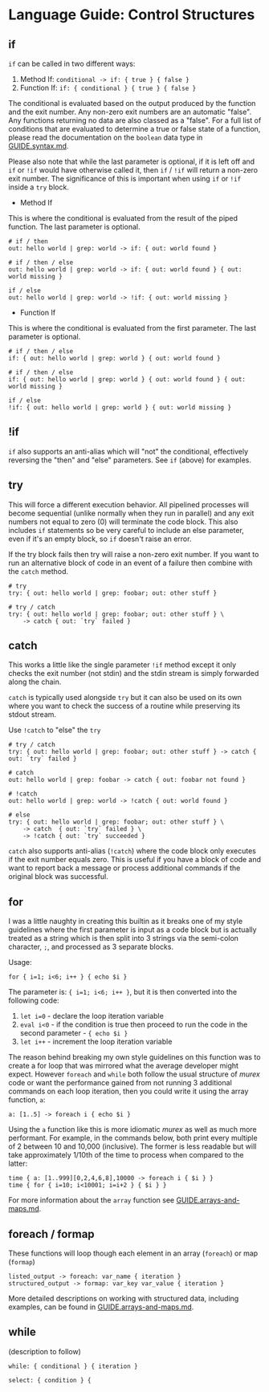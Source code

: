 # Language Guide: Control Structures

## if

`if` can be called in two different ways:

1. Method If: `conditional -> if: { true } { false }`
2. Function If: `if: { conditional } { true } { false }`

The conditional is evaluated based on the output produced by the
function and the exit number. Any non-zero exit numbers are an automatic
"false". Any functions returning no data are also classed as a "false".
For a full list of conditions that are evaluated to determine a true or
false state of a function, please read the documentation on the `boolean`
data type in [GUIDE.syntax.md](GUIDE.syntax.md#boolean).

Please also note that while the last parameter is optional, if it is
left off and `if` or `!if` would have otherwise called it, then `if` /
`!if` will return a non-zero exit number. The significance of this is
important when using `if` or `!if` inside a `try` block.

* Method If

This is where the conditional is evaluated from the result of the piped
function. The last parameter is optional.

    # if / then
    out: hello world | grep: world -> if: { out: world found }

    # if / then / else
    out: hello world | grep: world -> if: { out: world found } { out: world missing }

    if / else
    out: hello world | grep: world -> !if: { out: world missing }

* Function If

This is where the conditional is evaluated from the first parameter. The
last parameter is optional.

    # if / then / else
    if: { out: hello world | grep: world } { out: world found }

    # if / then / else
    if: { out: hello world | grep: world } { out: world found } { out: world missing }

    if / else
    !if: { out: hello world | grep: world } { out: world missing }


## !if

`if` also supports an anti-alias which will "not" the conditional,
effectively reversing the "then" and "else" parameters. See `if` (above)
for examples.

## try

This will force a different execution behavior. All pipelined processes
will become sequential (unlike normally when they run in parallel) and
any exit numbers not equal to zero (0) will terminate the code block.
This also includes `if` statements so be very careful to include an else
parameter, even if it's an empty block, so `if` doesn't raise an error.

If the try block fails then try will raise a non-zero exit number. If
you want to run an alternative block of code in an event of a failure
then combine with the `catch` method.

    # try
    try: { out: hello world | grep: foobar; out: other stuff }

    # try / catch
    try: { out: hello world | grep: foobar; out: other stuff } \
        -> catch { out: `try` failed }

## catch

This works a little like the single parameter `!if` method except it
only checks the exit number (not stdin) and the stdin stream is simply
forwarded along the chain.

`catch` is typically used alongside `try` but it can also be used on its
own where you want to check the success of a routine while preserving
its stdout stream.

Use `!catch` to "else" the `try`

    # try / catch
    try: { out: hello world | grep: foobar; out: other stuff } -> catch { out: `try` failed }

    # catch
    out: hello world | grep: foobar -> catch { out: foobar not found }

    # !catch
    out: hello world | grep: world -> !catch { out: world found }

    # else
    try: { out: hello world | grep: foobar; out: other stuff } \
        -> catch  { out: `try` failed } \
        -> !catch { out: `try` succeeded }

`catch` also supports anti-alias (`!catch`) where the code block only
executes if the exit number equals zero. This is useful if you have a
block of code and want to report back a message or process additional
commands if the original block was successful.

## for

I was a little naughty in creating this builtin as it breaks one of my
style guidelines where the first parameter is input as a code block but
is actually treated as a string which is then split into 3 strings via
the semi-colon character, `;`, and processed as 3 separate blocks.

Usage:

    for { i=1; i<6; i++ } { echo $i }

The parameter is: `{ i=1; i<6; i++ }`, but it is then converted into the
following code:

1. `let i=0` - declare the loop iteration variable
2. `eval i<0` - if the condition is true then proceed to run the code in
the second parameter - `{ echo $i }`
3. `let i++` - increment the loop iteration variable

The reason behind breaking my own style guidelines on this function was
to create a for loop that was mirrored what the average developer might
expect. However `foreach` and `while` both follow the usual structure of
_murex_ code or want the performance gained from not running 3 additional
commands on each loop iteration, then you could write it using the array
function, `a`:

    a: [1..5] -> foreach i { echo $i }

Using the `a` function like this is more idiomatic _murex_ as well as
much more performant. For example, in the commands below, both print
every multiple of 2 between 10 and 10,000 (inclusive). The former is
less readable but will take approximately 1/10th of the time to process
when compared to the latter:

    time { a: [1..999][0,2,4,6,8],10000 -> foreach i { $i } }
    time { for { i=10; i<10001; i=i+2 } { $i } }

For more information about the `array` function see [GUIDE.arrays-and-maps.md](GUIDE.arrays-and-maps.md#the-array-builtin).

## foreach / formap

These functions will loop though each element in an array (`foreach`) or
map (`formap`)

    listed_output -> foreach: var_name { iteration }
    structured_output -> formap: var_key var_value { iteration }

More detailed descriptions on working with structured data, including
examples, can be found in [GUIDE.arrays-and-maps.md](GUIDE.arrays-and-maps.md#working-with-structured-data).

## while
(description to follow)

    while: { conditional } { iteration }

    select: { condition } {